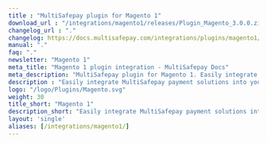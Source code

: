 ```yaml
---
title : "MultiSafepay plugin for Magento 1"
download_url : "/integrations/magento1/releases/Plugin_Magento_3.0.0.zip"
changelog_url : "."
changelog: https://docs.multisafepay.com/integrations/plugins/magento1/changelog/
manual: "."
faq: "."
newsletter: "Magento 1"
meta_title: "Magento 1 plugin integration - MultiSafepay Docs"
meta_description: "MultiSafepay plugin for Magento 1. Easily integrate MultiSafepay payment solutions into your Magento 1 platform with the free plugin"
description : "Easily integrate MultiSafepay payment solutions into your Magento 1 webshop with the free and completely new MultiSafepay Magento 1 plugin. Our Magento 1 plugin is professionally supported by a certified Magento 1 Solution Specialist and receives regular updates to support the latest features provided by Magento and MultiSafepay."
logo: "/logo/Plugins/Magento.svg"
weight: 30
title_short: "Magento 1"
description_short: "Easily integrate MultiSafepay payment solutions into your Magento 1 webshop with the free and completely new MultiSafepay Magento 1 plugin."
layout: 'single'
aliases: [/integrations/magento1/]
---
```

